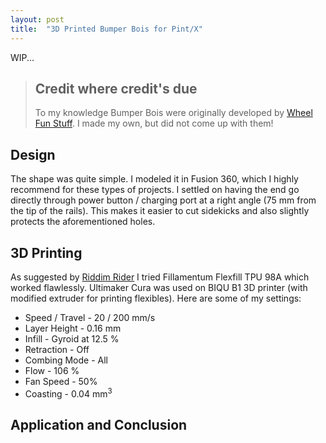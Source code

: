 ```yaml
---
layout: post
title:  "3D Printed Bumper Bois for Pint/X"
---
```


WIP...

> ## Credit where credit's due
> To my knowledge Bumper Bois were originally developed by [Wheel Fun Stuff](https://www.wheelfunstuff.com/). I made my own, but did not come up with them! 


## Design

The shape was quite simple. I modeled it in Fusion 360, which I highly recommend for these types of projects. I settled on having the end go directly through power button / charging port at a right angle (75 mm from the tip of the rails). This makes it easier to cut sidekicks and also slightly protects the aforementioned holes.


## 3D Printing

As suggested by [Riddim Rider](https://riddimrider.one/) I tried Fillamentum Flexfill TPU 98A which worked flawlessly. Ultimaker Cura was used on BIQU B1 3D printer (with modified extruder for printing flexibles). Here are some of my settings:

- Speed / Travel - 20 / 200 mm/s
- Layer Height - 0.16 mm
- Infill - Gyroid at 12.5 %
- Retraction - Off
- Combing Mode - All
- Flow - 106 %
- Fan Speed - 50%
- Coasting - 0.04 mm<sup>3</sup>


## Application and Conclusion
